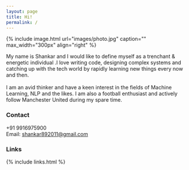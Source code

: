 ```yaml
---
layout: page
title: Hi!
permalink: /
---
```


{% include image.html url="images/photo.jpg" caption="" max_width="300px" align="right" %}

My name is Shankar and I would like to define myself as a trenchant & energetic individual .I love writing code, designing complex systems and catching up with the tech world by rapidly learning new things every now and then.
<br/>
<br/>
I am an avid thinker and have a keen interest in the fields of Machine Learning, NLP and the likes. I am also a football enthusiast and actively follow Manchester United during my spare time.

### Contact
+91 9916975900
<br/>
Email: [shankar892011@gmail.com]

[shankar892011@gmail.com]: mailto:shankar892011@gmail.com

### Links

{% include links.html %}
